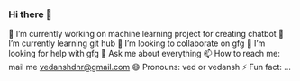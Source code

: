 ### Hi there 👋

<!--
**vedansh19jaiswal/vedansh19jaiswal** is a ✨ _special_ ✨ repository because its `README.md` (this file) appears on your GitHub profile.

Here are some ideas to get you started:
-->
 🔭 I’m currently working on machine learning project for creating chatbot
🌱 I’m currently learning git hub
 👯 I’m looking to collaborate on gfg
 🤔 I’m looking for help with gfg
💬 Ask me about everything
📫 How to reach me: mail me vedanshdnr@gmail.com 😄 Pronouns: ved or vedansh
⚡ Fun fact: ...


